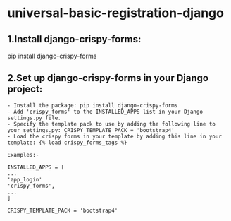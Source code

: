 # universal-basic-registration-django

## 1.Install django-crispy-forms:
pip install django-crispy-forms

## 2.Set up django-crispy-forms in your Django project:
    - Install the package: pip install django-crispy-forms
    - Add 'crispy_forms' to the INSTALLED_APPS list in your Django settings.py file.
    - Specify the template pack to use by adding the following line to your settings.py: CRISPY_TEMPLATE_PACK = 'bootstrap4'
    - Load the crispy forms in your template by adding this line in your template: {% load crispy_forms_tags %}
    
    Examples:-
    
    INSTALLED_APPS = [
    ...
    'app_login'
    'crispy_forms',
    ...
    ]

    CRISPY_TEMPLATE_PACK = 'bootstrap4'
